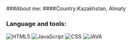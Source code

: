 

###About me:
####Country:Kazakhstan, Almaty
####
####

### Language and tools:
![HTML5](https://img.shields.io/badge/-HTML-090909?style=for-the-badge&logo=HTML5&logoColor=47C5FB)
![JavaScript](https://img.shields.io/badge/-JavaScript-090909?style=for-the-badge&logo=JavaScript&logoColor=E9D54D)
![CSS](https://img.shields.io/badge/CSS-090909?style=for-the-badge&logo=css3&logoColor=E9D54D)
![JAVA](https://img.shields.io/badge/JAVA-090909?style=for-the-badge&logo=JavaCoffeeCup&logoColor=E9D54D)

